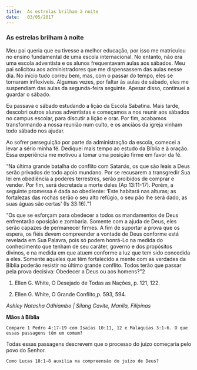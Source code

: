```yaml
---
title:  As estrelas brilham à noite
date:   03/05/2017
---
```


### As estrelas brilham à noite

Meu pai queria que eu tivesse a melhor educação, por isso me matriculou no ensino fundamental de uma escola internacional. No entanto, não era uma escola adventista e os alunos frequentavam aulas aos sábados. Meu pai solicitou aos administradores que me dispensassem das aulas nesse dia. No início tudo correu bem, mas, com o passar do tempo, eles se tornaram inflexíveis. Algumas vezes, por faltar às aulas de sábado, eles me suspendiam das aulas da segunda-feira seguinte. Apesar disso, continuei a guardar o sábado.

Eu passava o sábado estudando a lição da Escola Sabatina. Mais tarde, descobri outros alunos adventistas e começamos a nos reunir aos sábados no campus escolar, para discutir a lição e orar. Por fim, acabamos transformando a nossa reunião num culto, e os anciãos da igreja vinham todo sábado nos ajudar.

Ao sofrer perseguição por parte da administração da escola, comecei a levar a sério minha fé. Dediquei mais tempo ao estudo da Bíblia e à oração. Essa experiência me motivou a tomar uma posição firme em favor da fé.

“Na última grande batalha do conflito com Satanás, os que são leais a Deus serão privados de todo apoio mundano. Por se recusarem a transgredir Sua lei em obediência a poderes terrestres, serão proibidos de comprar e vender. Por fim, será decretada a morte deles (Ap 13:11-17). Porém, a seguinte promessa é dada ao obediente: ‘Este habitará nas alturas; as fortalezas das rochas serão o seu alto refúgio, o seu pão lhe será dado, as suas águas são certas’ (Is 33:16).”1

“Os que se esforçam para obedecer a todos os mandamentos de Deus enfrentarão oposição e zombaria. Somente com a ajuda de Deus, eles serão capazes de permanecer firmes. A fim de suportar a prova que os espera, os fiéis devem compreender a vontade de Deus conforme está revelada em Sua Palavra, pois só podem honrá-Lo na medida do conhecimento que tenham de seu caráter, governo e dos propósitos divinos, e na medida em que atuem conforme a luz que tem sido concedida a eles. Somente aqueles que têm fortalecido a mente com as verdades da Bíblia poderão resistir no último grande conflito. Todos terão que passar pela prova decisiva: Obedecer a Deus ou aos homens?”2

1. Ellen G. White, O Desejado de Todas as Nações, p. 121, 122.

2. Ellen G. White, O Grande Conflito,p. 593, 594.

_Ashley Natasha Odhiambo | Silang Cavite, Manila, Filipinas_

**Mãos à Bíblia**

`Compare 1 Pedro 4:17-19 com Isaías 10:11, 12 e Malaquias 3:1-6. O que essas passagens têm em comum?`

Todas essas passagens descrevem que o processo do juízo começaria pelo povo do Senhor.

`Como Lucas 18:1-8 auxilia na compreensão do juízo de Deus?`
